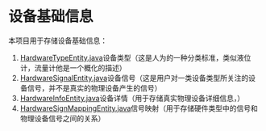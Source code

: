 # 设备基础信息

本项目用于存储设备基础信息：
1. [HardwareTypeEntity.java](src%2Fmain%2Fjava%2Fcom%2Fgithub%2Fhuifer%2Fhardware%2Finformation%2Fentity%2FHardwareTypeEntity.java)设备类型（这是人为的一种分类标准，类似液位计，流量计他是一个概化的描述）
2. [HardwareSignalEntity.java](src%2Fmain%2Fjava%2Fcom%2Fgithub%2Fhuifer%2Fhardware%2Finformation%2Fentity%2FHardwareSignalEntity.java)设备信号（这是用户对一类设备类型所关注的设备信号，并不是真实的物理设备产生的信号）
3. [HardwareInfoEntity.java](src%2Fmain%2Fjava%2Fcom%2Fgithub%2Fhuifer%2Fhardware%2Finformation%2Fentity%2FHardwareInfoEntity.java)设备详情（用于存储真实物理设备详细信息，）
4. [HardwareSignMappingEntity.java](src%2Fmain%2Fjava%2Fcom%2Fgithub%2Fhuifer%2Fhardware%2Finformation%2Fentity%2FHardwareSignMappingEntity.java)信号映射（用于存储硬件类型中的信号和物理设备信号之间的关系）





